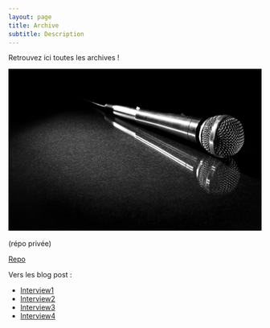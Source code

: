 ```yaml
---
layout: page
title: Archive
subtitle: Description
---
```



Retrouvez ici toutes les archives !

![Interviews](/assets/img/mic.jpg)

(répo privée)

[Repo](https://github.com/Alex-XIA1/Zetudiants/tree/main/Interviews)

Vers les blog post :

- [Interview1](https://alex-xia1.github.io/2023-02-10-Interview1/)
- [Interview2](https://alex-xia1.github.io/2023-02-10-Interview2/)
- [Interview3](https://alex-xia1.github.io/2023-02-10-Interview3/)
- [Interview4](https://alex-xia1.github.io/2023-02-10-Interview4/)
